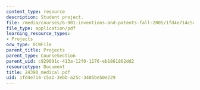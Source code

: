 ```yaml
---
content_type: resource
description: Student project.
file: /media/courses/6-901-inventions-and-patents-fall-2005/1fd4e714c5a13ebba25c3485be50e229_24390_medical.pdf
file_type: application/pdf
learning_resource_types:
- Projects
ocw_type: OCWFile
parent_title: Projects
parent_type: CourseSection
parent_uid: c929091c-413a-12f0-1176-eb1861802dd2
resourcetype: Document
title: 24390_medical.pdf
uid: 1fd4e714-c5a1-3ebb-a25c-3485be50e229
---
```

